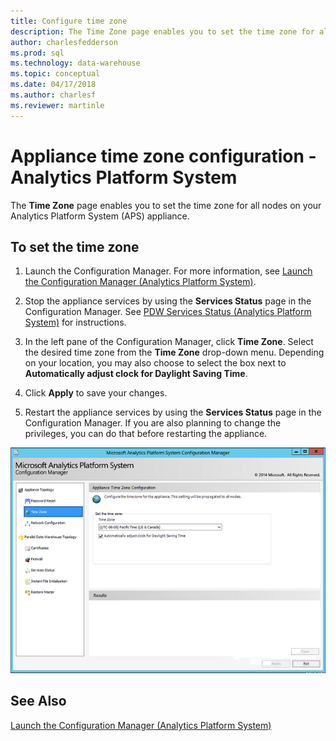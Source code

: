 ```yaml
---
title: Configure time zone
description: The Time Zone page enables you to set the time zone for all nodes on your Analytics Platform System (APS) appliance. 
author: charlesfedderson 
ms.prod: sql
ms.technology: data-warehouse
ms.topic: conceptual
ms.date: 04/17/2018
ms.author: charlesf
ms.reviewer: martinle
---
```


# Appliance time zone configuration - Analytics Platform System
The **Time Zone** page enables you to set the time zone for all nodes on your Analytics Platform System (APS) appliance.  
  
## To set the time zone  
  
1.  Launch the Configuration Manager. For more information, see [Launch the Configuration Manager &#40;Analytics Platform System&#41;](launch-the-configuration-manager.md).  
  
2.  Stop the appliance services by using the **Services Status** page in the Configuration Manager. See [PDW Services Status &#40;Analytics Platform System&#41;](pdw-services-status.md) for instructions.  
  
3.  In the left pane of the Configuration Manager, click **Time Zone**. Select the desired time zone from the **Time Zone** drop-down menu. Depending on your location, you may also choose to select the box next to **Automatically adjust clock for Daylight Saving Time**.  
  
4.  Click **Apply** to save your changes.  
  
5.  Restart the appliance services by using the **Services Status** page in the Configuration Manager. If you are also planning to change the privileges, you can do that before restarting the appliance.  
  
![DWConfig Appliance Time](./media/appliance-time-zone-configuration/SQL_Server_PDW_DWConfig_ApplTopTime.png "SQL_Server_PDW_DWConfig_ApplTopTime")  
  
## See Also  
[Launch the Configuration Manager &#40;Analytics Platform System&#41;](launch-the-configuration-manager.md)  
  
